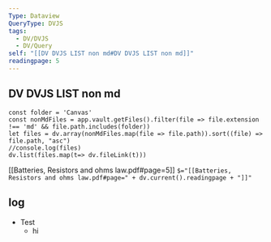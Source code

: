 ```yaml
---
Type: Dataview
QueryType: DVJS
tags:
  - DV/DVJS
  - DV/Query
self: "[[DV DVJS LIST non md#DV DVJS LIST non md]]"
readingpage: 5
---
```



## DV DVJS LIST non md

```dataviewjs
const folder = 'Canvas'
const nonMdFiles = app.vault.getFiles().filter(file => file.extension !== 'md' && file.path.includes(folder))
let files = dv.array(nonMdFiles.map(file => file.path)).sort((file) => file.path, "asc")
//console.log(files)
dv.list(files.map(t=> dv.fileLink(t)))

```


[[Batteries, Resistors and ohms law.pdf#page=5]]
`$="[[Batteries, Resistors and ohms law.pdf#page=" + dv.current().readingpage + "]]"`
## log

- Test
    - hi

